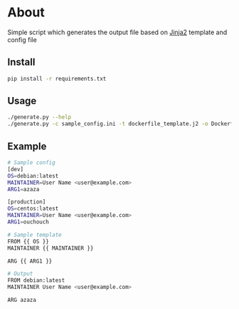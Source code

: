 # About

Simple script which generates the output file based on [Jinja2](http://jinja.pocoo.org/) template and config file


## Install
```bash
pip install -r requirements.txt
```

## Usage
```bash
./generate.py --help
./generate.py -c sample_config.ini -t dockerfile_template.j2 -o Dockerfile -s dev
```

## Example
```bash
# Sample config
[dev]
OS=debian:latest
MAINTAINER=User Name <user@example.com>
ARG1=azaza

[production]
OS=centos:latest
MAINTAINER=User Name <user@example.com>
ARG1=ouchouch
```

```bash
# Sample template
FROM {{ OS }}
MAINTAINER {{ MAINTAINER }}

ARG {{ ARG1 }}
```

```bash
# Output
FROM debian:latest
MAINTAINER User Name <user@example.com>

ARG azaza
```
